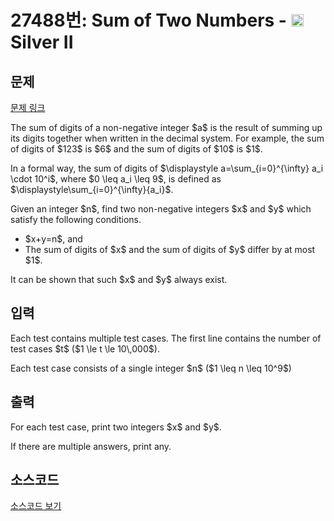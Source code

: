 # 27488번: Sum of Two Numbers - <img src="https://static.solved.ac/tier_small/9.svg" style="height:20px" /> Silver II

<!-- performance -->

<!-- 문제 제출 후 깃허브에 푸시를 했을 때 제출한 코드의 성능이 입력될 공간입니다.-->

<!-- end -->

## 문제

[문제 링크](https://boj.kr/27488)

<p>The sum of digits of a non-negative integer $a$ is the result of summing up its digits together when written in the decimal system. For example, the sum of digits of $123$ is $6$ and the sum of digits of $10$ is $1$.</p>

<p>In a formal way, the sum of digits of $\displaystyle a=\sum_{i=0}^{\infty} a_i \cdot 10^i$, where $0 \leq a_i \leq 9$, is defined as $\displaystyle\sum_{i=0}^{\infty}{a_i}$.</p>

<p>Given an integer $n$, find two non-negative integers $x$ and $y$ which satisfy the following conditions.</p>

<ul>
<li> $x+y=n$, and</li>
<li>The sum of digits of $x$ and the sum of digits of $y$ differ by at most $1$.</li>
</ul>

<p>It can be shown that such $x$ and $y$ always exist.</p>

## 입력

<p>Each test contains multiple test cases. The first line contains the number of test cases $t$ ($1 \le t \le 10\,000$). </p>

<p>Each test case consists of a single integer $n$ ($1 \leq n \leq 10^9$)</p>

## 출력

<p>For each test case, print two integers $x$ and $y$.</p>

<p>If there are multiple answers, print any.</p>

## 소스코드

[소스코드 보기](Sum%20of%20Two%20Numbers.cpp)